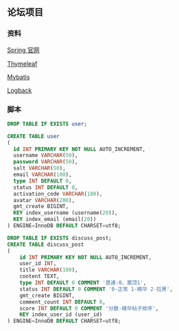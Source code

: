 ## 论坛项目


### 资料

[Spring 官网](https://spring.io/)

[Thymeleaf](https://www.thymeleaf.org/)

[Mybatis](https://mybatis.org/mybatis-3/)

[Logback](http://logback.qos.ch/)

### 脚本

```sql
DROP TABLE IF EXISTS user;

CREATE TABLE user
(
  id INT PRIMARY KEY NOT NULL AUTO_INCREMENT,
  username VARCHAR(50),
  password VARCHAR(50),
  salt VARCHAR(50),
  email VARCHAR(100),
  type INT DEFAULT 0,
  status INT DEFAULT 0,
  activation_code VARCHAR(100),
  avatar VARCHAR(200),
  gmt_create BIGINT,
  KEY index_username (username(20)),
  KEY index_email (email(20))
) ENGINE=InnoDB DEFAULT CHARSET=utf8;

DROP TABLE IF EXISTS discuss_post;
CREATE TABLE discuss_post
(
    id INT PRIMARY KEY NOT NULL AUTO_INCREMENT,
    user_id INT,
    title VARCHAR(100),
    content TEXT,
    type INT DEFAULT 0 COMMENT '普通-0，置顶1',
    status INT DEFAULT 0 COMMENT '0-正常 1-精华 2-拉黑',
    gmt_create BIGINT,
    comment_count INT DEFAULT 0,
    score INT DEFAULT 0 COMMENT '分数-精华帖子排序',
    KEY index_user_id (user_id)
) ENGINE=InnoDB DEFAULT CHARSET=utf8;
```